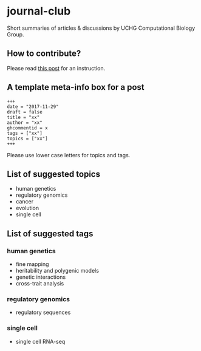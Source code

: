 # journal-club
Short summaries of articles & discussions by UCHG Computational Biology Group.

## How to contribute?

Please read [this post](https://xinhe-lab.github.io/journal-club/20171129-uchg-compbio-jc/) 
for an instruction.

## A template meta-info box for a post

```
+++
date = "2017-11-29"
draft = false
title = "xx"
author = "xx"
ghcommentid = x
tags = ["xx"]
topics = ["xx"]
+++
```

Please use lower case letters for topics and tags.

## List of suggested topics

- human genetics
- regulatory genomics
- cancer
- evolution
- single cell

## List of suggested tags

### human genetics
- fine mapping
- heritability and polygenic models
- genetic interactions
- cross-trait analysis

### regulatory genomics
- regulatory sequences

### single cell
- single cell RNA-seq
